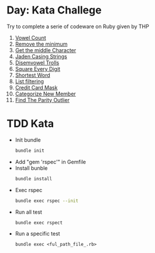 # Day: Kata Challege

Try to complete a serie of codeware on Ruby given by THP

1. [Vowel Count](https://www.codewars.com/kata/54ff3102c1bad923760001f3)
2. [Remove the minimum](https://www.codewars.com/kata/563cf89eb4747c5fb100001b)
3. [Get the middle Character](https://www.codewars.com/kata/56747fd5cb988479af000028)
4. [Jaden Casing Strings](https://www.codewars.com/kata/5390bac347d09b7da40006f6)
5. [Disemvowel Trolls](https://www.codewars.com/kata/52fba66badcd10859f00097e)
6. [Square Every Digit](https://www.codewars.com/kata/546e2562b03326a88e000020)
7. [Shortest Word](https://www.codewars.com/kata/57cebe1dc6fdc20c57000ac9)
8. [List filtering](https://www.codewars.com/kata/53dbd5315a3c69eed20002dd)
9. [Credit Card Mask](https://www.codewars.com/kata/5412509bd436bd33920011bc)
10. [Categorize New Member](https://www.codewars.com/kata/5502c9e7b3216ec63c0001aa)
11. [Find The Parity Outlier](https://www.codewars.com/kata/5526fc09a1bbd946250002dc)


# TDD Kata
- Init bundle
  ```bash
  bundle init
  ```
- Add "gem 'rspec'" in Gemfile
- Install bunble
  ```bash
  bundle install
  ```
- Exec rspec
  ```bash
  bundle exec rspec --init
  ```
- Run all test
  ```bash
  bundle exec rspect
  ```
- Run a specific test
  ```
  bundle exec <ful_path_file_.rb>
  ```